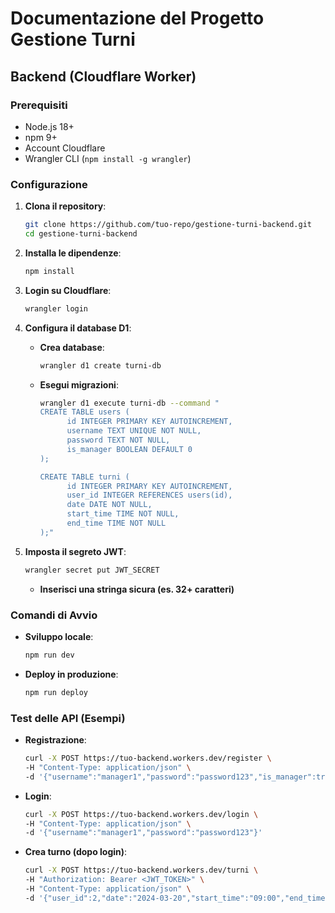 # Documentazione del Progetto Gestione Turni

## Backend (Cloudflare Worker)

### Prerequisiti

- Node.js 18+
- npm 9+
- Account Cloudflare
- Wrangler CLI (`npm install -g wrangler`)

### Configurazione

1. **Clona il repository**:

    ```bash
    git clone https://github.com/tuo-repo/gestione-turni-backend.git
    cd gestione-turni-backend
    ```

2. **Installa le dipendenze**:

    ```bash
    npm install
    ```

3. **Login su Cloudflare**:

    ```bash
    wrangler login
    ```

4. **Configura il database D1**:

    - **Crea database**:

      ```bash
      wrangler d1 create turni-db
      ```

    - **Esegui migrazioni**:

      ```bash
      wrangler d1 execute turni-db --command "
      CREATE TABLE users (
            id INTEGER PRIMARY KEY AUTOINCREMENT,
            username TEXT UNIQUE NOT NULL,
            password TEXT NOT NULL,
            is_manager BOOLEAN DEFAULT 0
      );

      CREATE TABLE turni (
            id INTEGER PRIMARY KEY AUTOINCREMENT,
            user_id INTEGER REFERENCES users(id),
            date DATE NOT NULL,
            start_time TIME NOT NULL,
            end_time TIME NOT NULL
      );"
      ```

5. **Imposta il segreto JWT**:

    ```bash
    wrangler secret put JWT_SECRET
    ```

    - **Inserisci una stringa sicura (es. 32+ caratteri)**

### Comandi di Avvio

- **Sviluppo locale**:

  ```bash
  npm run dev
  ```

- **Deploy in produzione**:

  ```bash
  npm run deploy
  ```

### Test delle API (Esempi)

- **Registrazione**:

  ```bash
  curl -X POST https://tuo-backend.workers.dev/register \
  -H "Content-Type: application/json" \
  -d '{"username":"manager1","password":"password123","is_manager":true}'
  ```

- **Login**:

  ```bash
  curl -X POST https://tuo-backend.workers.dev/login \
  -H "Content-Type: application/json" \
  -d '{"username":"manager1","password":"password123"}'
  ```

- **Crea turno (dopo login)**:

  ```bash
  curl -X POST https://tuo-backend.workers.dev/turni \
  -H "Authorization: Bearer <JWT_TOKEN>" \
  -H "Content-Type: application/json" \
  -d '{"user_id":2,"date":"2024-03-20","start_time":"09:00","end_time":"17:00"}'
  ```
